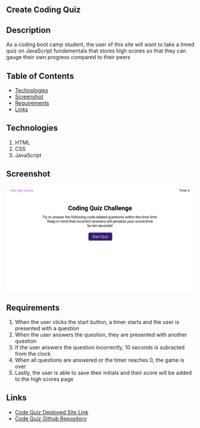 ## Create Coding Quiz
## Description
As a coding boot camp student, the user of this site will want to take a timed quiz on JavaScript fundamentals that stores high scores so that they can gauge their own progress compared to their peers

## Table of Contents
* [Technologies](#technologies)
* [Screenshot](#screenshot)
* [Requirements](#requirements)
* [Links](#links)


## Technologies
1. HTML
2. CSS
3. JavaScript


## Screenshot
![Screenshot](./assets/images/04-web-apis-homework-demo.gif)

## Requirements
1. When the user clicks the start button, a timer starts and the user is presented with a question
2. When the user answers the question, they are presented with another question
3. If the user answers the question incorrectly, 10 seconds is subracted from the clock
4. When all questions are answered or the timer reaches 0, the game is over
4. Lastly, the user is able to save their initials and their score will be added to the high scores page

## Links
* [Code Quiz Deployed Site Link](https://bspiewak6.github.io/code-quiz) 
* [Code Quiz Github Repository](https://github.com/bspiewak6/code-quiz)